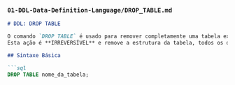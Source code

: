 ### `01-DDL-Data-Definition-Language/DROP_TABLE.md`

```markdown
# DDL: DROP TABLE

O comando `DROP TABLE` é usado para remover completamente uma tabela existente do banco de dados.
Esta ação é **IRREVERSÍVEL** e remove a estrutura da tabela, todos os dados contidos nela, e quaisquer índices, gatilhos, restrições e permissões associadas à tabela.

## Sintaxe Básica

```sql
DROP TABLE nome_da_tabela;
